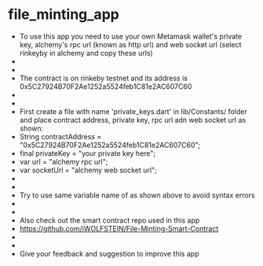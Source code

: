 # file_minting_app

- To use this app you need to use your own Metamask wallet's private key, alchemy's rpc url (known as http url) and web socket url (select rinkeyby in alchemy and copy these urls)
- 
- 
- The contract is on rinkeby testnet and its address is
0x5C27924B70F2Ae1252a5524feb1C81e2AC607C60
- 
- 
- First create a file with name 'private_keys.dart' in lib/Constants/ folder and place contract address, private key, rpc url adn web socket url as shown:
- String contractAddress = "0x5C27924B70F2Ae1252a5524feb1C81e2AC607C60";
- final privateKey = "your private key here";
- var url = "alchemy rpc url";
- var socketUrl = "alchemy web socket url";
- 
- 
- Try to use same variable name of as shown above to avoid syntax errors
- 
- 
- Also check out the smart contract repo used in this app
- https://github.com/iWOLFSTEIN/File-Minting-Smart-Contract
- 
- 
- Give your feedback and suggestion to improve this app


